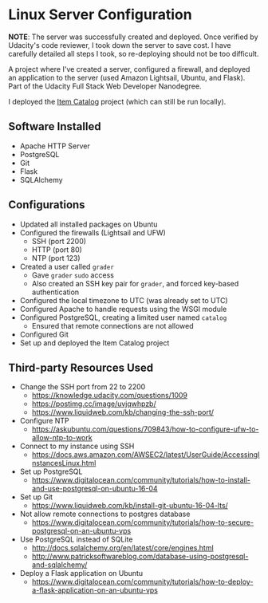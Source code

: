 # Linux Server Configuration

**NOTE**: The server was successfully created and deployed. Once verified by Udacity's code reviewer, I took down the server to save cost. I have carefully detailed all steps I took, so re-deploying should not be too difficult.

A project where I've created a server, configured a firewall, and deployed an application to the server (used Amazon Lightsail, Ubuntu, and Flask). Part of the Udacity Full Stack Web Developer Nanodegree.

I deployed the [Item Catalog](https://github.com/bean00/item-catalog) project (which can still be run locally).

## Software Installed
- Apache HTTP Server
- PostgreSQL
- Git
- Flask
- SQLAlchemy

## Configurations
- Updated all installed packages on Ubuntu
- Configured the firewalls (Lightsail and UFW)
    - SSH (port 2200)
    - HTTP (port 80)
    - NTP (port 123)
- Created a user called `grader`
    - Gave `grader` `sudo` access
    - Also created an SSH key pair for `grader`, and forced key-based authentication
- Configured the local timezone to UTC (was already set to UTC)
- Configured Apache to handle requests using the WSGI module
- Configured PostgreSQL, creating a limited user named `catalog`
    - Ensured that remote connections are not allowed
- Configured Git
- Set up and deployed the Item Catalog project

## Third-party Resources Used
- Change the SSH port from 22 to 2200
    - https://knowledge.udacity.com/questions/1009
    - https://postimg.cc/image/uvjqwhpzb/
    - https://www.liquidweb.com/kb/changing-the-ssh-port/
- Configure NTP
    - https://askubuntu.com/questions/709843/how-to-configure-ufw-to-allow-ntp-to-work
- Connect to my instance using SSH
    - https://docs.aws.amazon.com/AWSEC2/latest/UserGuide/AccessingInstancesLinux.html
- Set up PostgreSQL
    - https://www.digitalocean.com/community/tutorials/how-to-install-and-use-postgresql-on-ubuntu-16-04
- Set up Git
    - https://www.liquidweb.com/kb/install-git-ubuntu-16-04-lts/
- Not allow remote connections to postgres database
    - https://www.digitalocean.com/community/tutorials/how-to-secure-postgresql-on-an-ubuntu-vps
- Use PostgreSQL instead of SQLite
    - http://docs.sqlalchemy.org/en/latest/core/engines.html
    - http://www.patricksoftwareblog.com/database-using-postgresql-and-sqlalchemy/
- Deploy a Flask application on Ubuntu
    - https://www.digitalocean.com/community/tutorials/how-to-deploy-a-flask-application-on-an-ubuntu-vps
